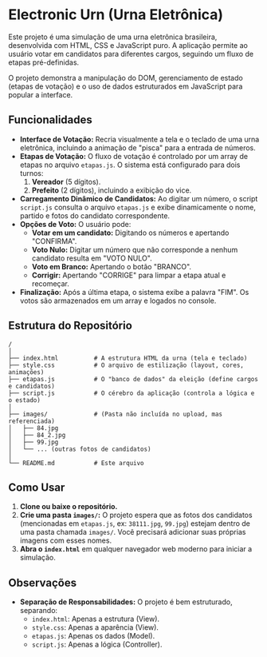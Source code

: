 # Electronic Urn (Urna Eletrônica)

Este projeto é uma simulação de uma urna eletrônica brasileira, desenvolvida com HTML, CSS e JavaScript puro. A aplicação permite ao usuário votar em candidatos para diferentes cargos, seguindo um fluxo de etapas pré-definidas.

O projeto demonstra a manipulação do DOM, gerenciamento de estado (etapas de votação) e o uso de dados estruturados em JavaScript para popular a interface.

## Funcionalidades

  * **Interface de Votação:** Recria visualmente a tela e o teclado de uma urna eletrônica, incluindo a animação de "pisca" para a entrada de números.
  * **Etapas de Votação:** O fluxo de votação é controlado por um array de etapas no arquivo `etapas.js`. O sistema está configurado para dois turnos:
    1.  **Vereador** (5 dígitos).
    2.  **Prefeito** (2 dígitos), incluindo a exibição do vice.
  * **Carregamento Dinâmico de Candidatos:** Ao digitar um número, o script `script.js` consulta o arquivo `etapas.js` e exibe dinamicamente o nome, partido e fotos do candidato correspondente.
  * **Opções de Voto:** O usuário pode:
      * **Votar em um candidato:** Digitando os números e apertando "CONFIRMA".
      * **Voto Nulo:** Digitar um número que não corresponde a nenhum candidato resulta em "VOTO NULO".
      * **Voto em Branco:** Apertando o botão "BRANCO".
      * **Corrigir:** Apertando "CORRIGE" para limpar a etapa atual e recomeçar.
  * **Finalização:** Após a última etapa, o sistema exibe a palavra "FIM". Os votos são armazenados em um array e logados no console.

## Estrutura do Repositório

```
/
│
├── index.html          # A estrutura HTML da urna (tela e teclado)
├── style.css           # O arquivo de estilização (layout, cores, animações)
├── etapas.js           # O "banco de dados" da eleição (define cargos e candidatos)
├── script.js           # O cérebro da aplicação (controla a lógica e o estado)
│
├── images/             # (Pasta não incluída no upload, mas referenciada)
│   ├── 84.jpg
│   ├── 84_2.jpg
│   ├── 99.jpg
│   └── ... (outras fotos de candidatos)
│
└── README.md           # Este arquivo
```

## Como Usar

1.  **Clone ou baixe o repositório.**
2.  **Crie uma pasta `images/`:** O projeto espera que as fotos dos candidatos (mencionadas em `etapas.js`, ex: `38111.jpg`, `99.jpg`) estejam dentro de uma pasta chamada `images/`. Você precisará adicionar suas próprias imagens com esses nomes.
3.  **Abra o `index.html`** em qualquer navegador web moderno para iniciar a simulação.

## Observações

  * **Separação de Responsabilidades:** O projeto é bem estruturado, separando:
      * `index.html`: Apenas a estrutura (View).
      * `style.css`: Apenas a aparência (View).
      * `etapas.js`: Apenas os dados (Model).
      * `script.js`: Apenas a lógica (Controller).

